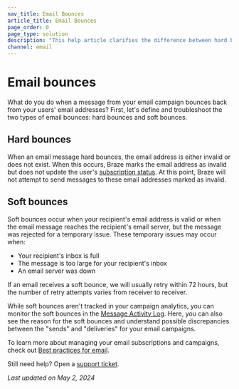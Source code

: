 ```yaml
---
nav_title: Email Bounces
article_title: Email Bounces
page_order: 0
page_type: solution
description: "This help article clarifies the difference between hard bounces and soft bounces."
channel: email
---
```


# Email bounces

What do you do when a message from your email campaign bounces back from your users' email addresses? First, let's define and troubleshoot the two types of email bounces: hard bounces and soft bounces. 

## Hard bounces

When an email message hard bounces, the email address is either invalid or does not exist. When this occurs, Braze marks the email address as invalid but does not update the user's [subscription status][1]. At this point, Braze will not attempt to send messages to these email addresses marked as invalid.

## Soft bounces

Soft bounces occur when your recipient's email address is valid or when the email message reaches the recipient's email server, but the message was rejected for a temporary issue. These temporary issues may occur when:
- Your recipient's inbox is full
- The message is too large for your recipient's inbox  
- An email server was down

If an email receives a soft bounce, we will usually retry within 72 hours, but the number of retry attempts varies from receiver to receiver.

While soft bounces aren't tracked in your campaign analytics, you can monitor the soft bounces in the [Message Activity Log][3]. Here, you can also see the reason for the soft bounces and understand possible discrepancies between the "sends" and "deliveries" for your email campaigns.

To learn more about managing your email subscriptions and campaigns, check out [Best practices for email][2].

Still need help? Open a [support ticket]({{site.baseurl}}/braze_support/).

_Last updated on May 2, 2024_

[1]: {{site.baseurl}}/user_guide/message_building_by_channel/email/managing_user_subscriptions
[2]: {{site.baseurl}}/user_guide/message_building_by_channel/email/best_practices
[3]: {{site.baseurl}}/user_guide/administrative/app_settings/message_activity_log_tab/
